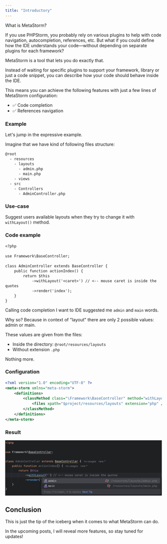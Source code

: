 ```yaml
---
title: "Introductory"
---
```


What is MetaStorm?

If you use PHPStorm, you probably rely on various plugins to help with code navigation, autocompletion, references, etc.
But what if you could define how the IDE understands your code—without depending on separate plugins for each framework?

MetaStorm is a tool that lets you do exactly that. 

Instead of waiting for specific plugins to support your framework, library or just a code snippet, 
you can describe how your code should behave inside the IDE.

This means you can achieve the following features with just a few lines of MetaStorm configuration:

- ✅ Code completion
- ✅ References navigation

### Example

Let's jump in the expressive example.

Imagine that we have kind of following files structure:

```
@root
  - resources
    - layouts
      - admin.php
      - main.php
    - views
  - src
    - Controllers
      - AdminController.php
```

### Use-case

Suggest users available layouts when they try to change it with `withLayout()` method.

### Code example

```injectablephp
<?php

use Framework\BaseController;

class AdminController extends BaseController {
    public function actionIndex() {
        return $this
            ->withLayout('<caret>') // <-- mouse caret is inside the quotes
            ->render('index');
    }
}
```

Calling code completion I want to IDE suggested me `admin` and `main` words.

Why so? 
Because in context of "layout" there are only 2 possible values: admin or main.

These values are given from the files:
- Inside the directory: `@root/resources/layouts`
- Without extension `.php`

Nothing more.

### Configuration

```xml
<?xml version="1.0" encoding="UTF-8" ?>
<meta-storm xmlns="meta-storm">
    <definitions>
        <classMethod class="\Framework\BaseController" method="withLayout" argument="0">
            <files xpath="$project/resources/layouts" extension="php" />
        </classMethod>
    </definitions>
</meta-storm>
```

### Result

![img.png](../assets/posts/2025-03-07-introductory/img.png)


## Conclusion

This is just the tip of the iceberg when it comes to what MetaStorm can do. 

In the upcoming posts, I will reveal more features, so stay tuned for updates!
